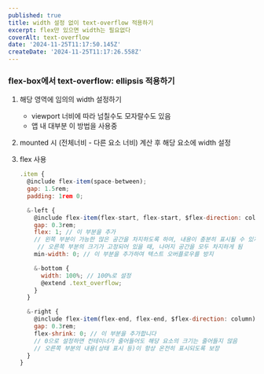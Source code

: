 ```yaml
---
published: true
title: width 설정 없이 text-overflow 적용하기
excerpt: flex만 있으면 width는 필요없다
coverAlt: text-overflow
date: '2024-11-25T11:17:50.145Z'
createDate: '2024-11-25T11:17:26.558Z'
---
```


### flex-box에서 text-overflow: ellipsis 적용하기

1. 해당 영역에 임의의 width 설정하기
   - viewport 너비에 따라 넘칠수도 모자랄수도 있음
   - 앱 내 대부분 이 방법을 사용중
2. mounted 시 (전체너비 - 다른 요소 너비) 계산 후 해당 요소에 width 설정
3. flex 사용

   ```jsx
   .item {
     @include flex-item(space-between);
     gap: 1.5rem;
     padding: 1rem 0;

     &-left {
       @include flex-item(flex-start, flex-start, $flex-direction: column);
       gap: 0.3rem;
       flex: 1; // 이 부분을 추가
       // 왼쪽 부분이 가능한 많은 공간을 차지하도록 하여, 내용이 충분히 표시될 수 있게 함
   		// 오른쪽 부분의 크기가 고정되어 있을 때, 나머지 공간을 모두 차지하게 됨
       min-width: 0; // 이 부분을 추가하여 텍스트 오버플로우를 방지

       &-bottom {
         width: 100%; // 100%로 설정
         @extend .text_overflow;
       }
     }

     &-right {
       @include flex-item(flex-end, flex-end, $flex-direction: column);
       gap: 0.3rem;
       flex-shrink: 0; // 이 부분을 추가합니다
       // 0으로 설정하면 컨테이너가 줄어들어도 해당 요소의 크기는 줄어들지 않음
       // 오른쪽 부분의 내용(상태 표시 등)이 항상 온전히 표시되도록 보장
     }
   }
   ```
